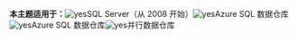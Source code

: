 <Token>**本主题适用于：**![yes](../includes/media/yes.png)SQL Server（从 2008 开始）![yes](../includes/media/yes.png)Azure SQL 数据仓库![yes](../includes/media/yes.png)Azure SQL 数据仓库![yes](../includes/media/yes.png)并行数据仓库 </Token> 